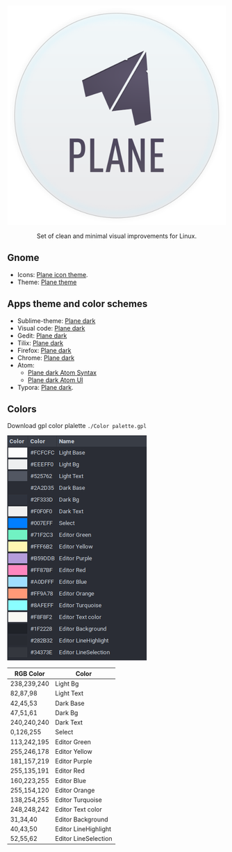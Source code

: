 
<p align="center"><img src="assets/logo.svg"/></p>
<p align="center">Set of clean and minimal visual improvements for Linux.</p>



## Gnome

- Icons: [Plane icon theme](https://github.com/wfpaisa/plane-icon-theme).
- Theme: [Plane theme](https://github.com/wfpaisa/plane-theme)


## Apps theme and color schemes
- Sublime-theme: [Plane dark](https://github.com/wfpaisa/plane-sublime)
- Visual code: [Plane dark](https://github.com/wfpaisa/plane-vscode)
- Gedit: [Plane dark](https://github.com/wfpaisa/plane-gedit)
- Tilix: [Plane dark](https://github.com/wfpaisa/plane-terminal)
- Firefox: [Plane dark](https://addons.mozilla.org/en-US/firefox/addon/plane-dark/)
- Chrome: [Plane dark](https://github.com/wfpaisa/plane/tree/master/assets/chrome/)
- Atom: 
  - [Plane dark Atom Syntax](https://github.com/wfpaisa/plane-atom-syntax)
  - [Plane dark Atom UI](https://github.com/wfpaisa/plane-atom-ui)
- Typora: [Plane dark](https://github.com/wfpaisa/plane-typora).

## Colors
Download gpl color plalette `./Color palette.gpl`

<p align="left"><img src="assets/colors.png"/></p>


|RGB Color|Color|
|--- |--- |
|238,239,240|Light Bg|
|82,87,98|Light Text|
|42,45,53|Dark Base|
|47,51,61|Dark Bg|
|240,240,240|Dark Text|
|0,126,255|Select|
|113,242,195|Editor Green|
|255,246,178|Editor Yellow|
|181,157,219|Editor Purple|
|255,135,191|Editor Red|
|160,223,255|Editor Blue|
|255,154,120|Editor Orange|
|138,254,255|Editor Turquoise|
|248,248,242|Editor Text color|
|31,34,40|Editor Background|
|40,43,50|Editor LineHighlight|
|52,55,62|Editor LineSelection|
